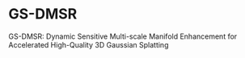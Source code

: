 # GS-DMSR
GS-DMSR: Dynamic Sensitive Multi-scale Manifold Enhancement for Accelerated High-Quality 3D Gaussian Splatting
